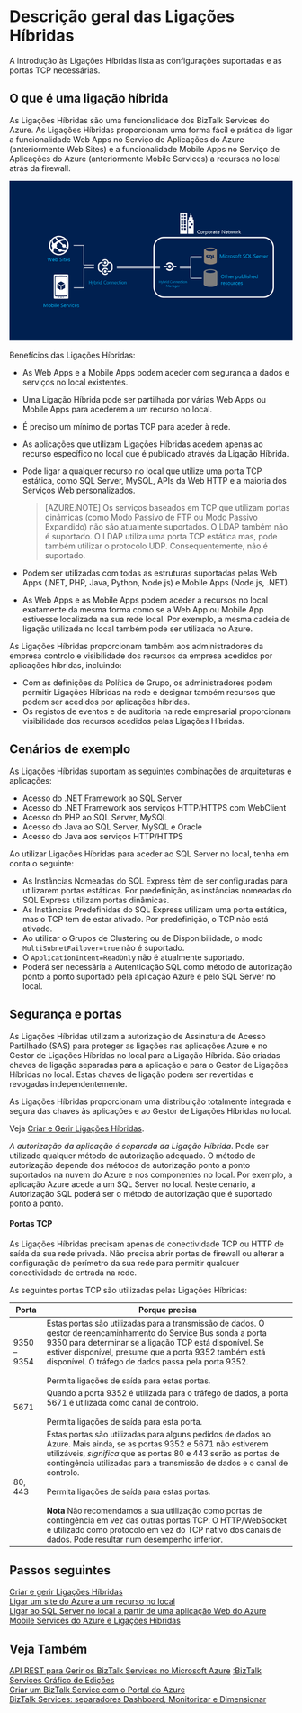 <properties
    pageTitle="Descrição geral das Ligações Híbridas | Microsoft Azure"
    description="Saiba mais sobre Ligações Híbridas, segurança, portas TCP e configurações suportadas. MABS, WABS."
    services="biztalk-services"
    documentationCenter=""
    authors="MandiOhlinger"
    manager="erikre"
    editor=""/>

<tags
    ms.service="biztalk-services"
    ms.workload="integration"
    ms.tgt_pltfrm="na"
    ms.devlang="na"
    ms.topic="get-started-article"
    ms.date="05/10/2016"
    ms.author="mandia"/>


# Descrição geral das Ligações Híbridas
A introdução às Ligações Híbridas lista as configurações suportadas e as portas TCP necessárias.


## O que é uma ligação híbrida

As Ligações Híbridas são uma funcionalidade dos BizTalk Services do Azure. As Ligações Híbridas proporcionam uma forma fácil e prática de ligar a funcionalidade Web Apps no Serviço de Aplicações do Azure (anteriormente Web Sites) e a funcionalidade Mobile Apps no Serviço de Aplicações do Azure (anteriormente Mobile Services) a recursos no local atrás da firewall.

![Ligações Híbridas][HCImage]

Benefícios das Ligações Híbridas:

- As Web Apps e a Mobile Apps podem aceder com segurança a dados e serviços no local existentes.
- Uma Ligação Híbrida pode ser partilhada por várias Web Apps ou Mobile Apps para acederem a um recurso no local.
- É preciso um mínimo de portas TCP para aceder à rede.
- As aplicações que utilizam Ligações Híbridas acedem apenas ao recurso específico no local que é publicado através da Ligação Híbrida.
- Pode ligar a qualquer recurso no local que utilize uma porta TCP estática, como SQL Server, MySQL, APIs da Web HTTP e a maioria dos Serviços Web personalizados.

    > [AZURE.NOTE] Os serviços baseados em TCP que utilizam portas dinâmicas (como Modo Passivo de FTP ou Modo Passivo Expandido) não são atualmente suportados. O LDAP também não é suportado. O LDAP utiliza uma porta TCP estática mas, pode também utilizar o protocolo UDP. Consequentemente, não é suportado.

- Podem ser utilizadas com todas as estruturas suportadas pelas Web Apps (.NET, PHP, Java, Python, Node.js) e Mobile Apps (Node.js, .NET).
- As Web Apps e as Mobile Apps podem aceder a recursos no local exatamente da mesma forma como se a Web App ou Mobile App estivesse localizada na sua rede local. Por exemplo, a mesma cadeia de ligação utilizada no local também pode ser utilizada no Azure.


As Ligações Híbridas proporcionam também aos administradores da empresa controlo e visibilidade dos recursos da empresa acedidos por aplicações híbridas, incluindo:

- Com as definições da Política de Grupo, os administradores podem permitir Ligações Híbridas na rede e designar também recursos que podem ser acedidos por aplicações híbridas.
- Os registos de eventos e de auditoria na rede empresarial proporcionam visibilidade dos recursos acedidos pelas Ligações Híbridas.


## Cenários de exemplo

As Ligações Híbridas suportam as seguintes combinações de arquiteturas e aplicações:

- Acesso do .NET Framework ao SQL Server
- Acesso do .NET Framework aos serviços HTTP/HTTPS com WebClient
- Acesso do PHP ao SQL Server, MySQL
- Acesso do Java ao SQL Server, MySQL e Oracle
- Acesso do Java aos serviços HTTP/HTTPS

Ao utilizar Ligações Híbridas para aceder ao SQL Server no local, tenha em conta o seguinte:

- As Instâncias Nomeadas do SQL Express têm de ser configuradas para utilizarem portas estáticas. Por predefinição, as instâncias nomeadas do SQL Express utilizam portas dinâmicas.
- As Instâncias Predefinidas do SQL Express utilizam uma porta estática, mas o TCP tem de estar ativado. Por predefinição, o TCP não está ativado.
- Ao utilizar o Grupos de Clustering ou de Disponibilidade, o modo `MultiSubnetFailover=true` não é suportado.
- O `ApplicationIntent=ReadOnly` não é atualmente suportado.
- Poderá ser necessária a Autenticação SQL como método de autorização ponto a ponto suportado pela aplicação Azure e pelo SQL Server no local.


## Segurança e portas

As Ligações Híbridas utilizam a autorização de Assinatura de Acesso Partilhado (SAS) para proteger as ligações nas aplicações Azure e no Gestor de Ligações Híbridas no local para a Ligação Híbrida. São criadas chaves de ligação separadas para a aplicação e para o Gestor de Ligações Híbridas no local. Estas chaves de ligação podem ser revertidas e revogadas independentemente.

As Ligações Híbridas proporcionam uma distribuição totalmente integrada e segura das chaves às aplicações e ao Gestor de Ligações Híbridas no local.

Veja [Criar e Gerir Ligações Híbridas](integration-hybrid-connection-create-manage.md).

*A autorização da aplicação é separada da Ligação Híbrida*. Pode ser utilizado qualquer método de autorização adequado. O método de autorização depende dos métodos de autorização ponto a ponto suportados na nuvem do Azure e nos componentes no local. Por exemplo, a aplicação Azure acede a um SQL Server no local. Neste cenário, a Autorização SQL poderá ser o método de autorização que é suportado ponto a ponto.

#### Portas TCP
As Ligações Híbridas precisam apenas de conectividade TCP ou HTTP de saída da sua rede privada. Não precisa abrir portas de firewall ou alterar a configuração de perímetro da sua rede para permitir qualquer conectividade de entrada na rede.

As seguintes portas TCP são utilizadas pelas Ligações Híbridas:

Porta | Porque precisa
--- | ---
9350 – 9354 | Estas portas são utilizadas para a transmissão de dados. O gestor de reencaminhamento do Service Bus sonda a porta 9350 para determinar se a ligação TCP está disponível. Se estiver disponível, presume que a porta 9352 também está disponível. O tráfego de dados passa pela porta 9352. <br/><br/>Permita ligações de saída para estas portas.
5671 | Quando a porta 9352 é utilizada para o tráfego de dados, a porta 5671 é utilizada como canal de controlo. <br/><br/>Permita ligações de saída para esta porta.
80, 443 | Estas portas são utilizadas para alguns pedidos de dados ao Azure. Mais ainda, se as portas 9352 e 5671 não estiverem utilizáveis, *significa* que as portas 80 e 443 serão as portas de contingência utilizadas para a transmissão de dados e o canal de controlo.<br/><br/>Permita ligações de saída para estas portas. <br/><br/>**Nota** Não recomendamos a sua utilização como portas de contingência em vez das outras portas TCP. O HTTP/WebSocket é utilizado como protocolo em vez do TCP nativo dos canais de dados. Pode resultar num desempenho inferior.



## Passos seguintes

[Criar e gerir Ligações Híbridas](integration-hybrid-connection-create-manage.md)<br/>
[Ligar um site do Azure a um recurso no local](../app-service-web/web-sites-hybrid-connection-get-started.md)<br/>
[Ligar ao SQL Server no local a partir de uma aplicação Web do Azure](../app-service-web/web-sites-hybrid-connection-connect-on-premises-sql-server.md)<br/>
[Mobile Services do Azure e Ligações Híbridas](../mobile-services/mobile-services-dotnet-backend-hybrid-connections-get-started.md)


## Veja Também

[API REST para Gerir os BizTalk Services no Microsoft Azure](http://msdn.microsoft.com/library/azure/dn232347.aspx)
[:BizTalk Services Gráfico de Edições](biztalk-editions-feature-chart.md)<br/>
[Criar um BizTalk Service com o Portal do Azure](biztalk-provision-services.md)<br/>
[BizTalk Services: separadores Dashboard, Monitorizar e Dimensionar](biztalk-dashboard-monitor-scale-tabs.md)<br/>

[HCImage]: ./media/integration-hybrid-connection-overview/WABS_HybridConnectionImage.png
[HybridConnectionTab]: ./media/integration-hybrid-connection-overview/WABS_HybridConnectionTab.png
[HCOnPremSetup]: ./media/integration-hybrid-connection-overview/WABS_HybridConnectionOnPremSetup.png
[HCManageConnection]: ./media/integration-hybrid-connection-overview/WABS_HybridConnectionManageConn.png



<!--HONumber=Jun16_HO2-->


